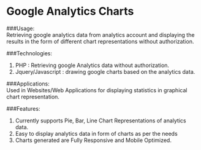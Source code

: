 # Google Analytics Charts

###Usage:	
Retrieving google analytics data from analytics account and displaying the results in the form of different chart representations without authorization.

###Technologies:
1. PHP : Retrieving google Analytics data without authorization.
2. Jquery/Javascript : drawing google charts based on the analytics data.

###Applications:	
 Used in Websites/Web Applications for displaying statistics in graphical chart representation.
 
###Features:	
 1. Currently supports Pie, Bar, Line Chart Representations of analytics data.
 2. Easy to display analytics data in form of charts as per the needs
 3. Charts generated are Fully Responsive and Mobile Optimized.
 



